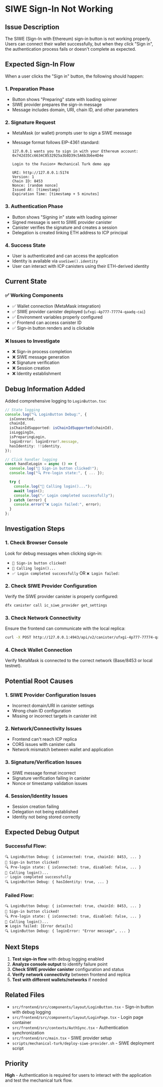 # SIWE Sign-In Not Working

## Issue Description

The SIWE (Sign-In with Ethereum) sign-in button is not working properly. Users can connect their wallet successfully, but when they click "Sign in", the authentication process fails or doesn't complete as expected.

## Expected Sign-In Flow

When a user clicks the "Sign in" button, the following should happen:

### 1. **Preparation Phase**

- Button shows "Preparing" state with loading spinner
- SIWE provider prepares the sign-in message
- Message includes domain, URI, chain ID, and other parameters

### 2. **Signature Request**

- MetaMask (or wallet) prompts user to sign a SIWE message
- Message format follows EIP-4361 standard:

  ```
  127.0.0.1 wants you to sign in with your Ethereum account:
  0x742d35Cc6634C0532925a3b8D39c5A6b3b6e4D4e

  Login to the Fusion+ Mechanical Turk demo app

  URI: http://127.0.0.1:5174
  Version: 1
  Chain ID: 8453
  Nonce: [random nonce]
  Issued At: [timestamp]
  Expiration Time: [timestamp + 5 minutes]
  ```

### 3. **Authentication Phase**

- Button shows "Signing in" state with loading spinner
- Signed message is sent to SIWE provider canister
- Canister verifies the signature and creates a session
- Delegation is created linking ETH address to ICP principal

### 4. **Success State**

- User is authenticated and can access the application
- Identity is available via `useSiwe().identity`
- User can interact with ICP canisters using their ETH-derived identity

## Current State

### ✅ Working Components

- ✅ Wallet connection (MetaMask integration)
- ✅ SIWE provider canister deployed (`ufxgi-4p777-77774-qaadq-cai`)
- ✅ Environment variables properly configured
- ✅ Frontend can access canister ID
- ✅ Sign-in button renders and is clickable

### ❌ Issues to Investigate

- ❌ Sign-in process completion
- ❌ SIWE message generation
- ❌ Signature verification
- ❌ Session creation
- ❌ Identity establishment

## Debug Information Added

Added comprehensive logging to `LoginButton.tsx`:

```typescript
// State logging
console.log("🔍 LoginButton Debug:", {
  isConnected,
  chainId,
  isChainIdSupported: isChainIdSupported(chainId),
  isLoggingIn,
  isPreparingLogin,
  loginError: loginError?.message,
  hasIdentity: !!identity,
});

// Click handler logging
const handleLogin = async () => {
  console.log("🚀 Sign-in button clicked!");
  console.log("🔍 Pre-login state:", { ... });

  try {
    console.log("🔄 Calling login()...");
    await login();
    console.log("✅ Login completed successfully");
  } catch (error) {
    console.error("❌ Login failed:", error);
  }
};
```

## Investigation Steps

### 1. Check Browser Console

Look for debug messages when clicking sign-in:

- `🚀 Sign-in button clicked!`
- `🔄 Calling login()...`
- `✅ Login completed successfully` OR `❌ Login failed:`

### 2. Check SIWE Provider Configuration

Verify the SIWE provider canister is properly configured:

```bash
dfx canister call ic_siwe_provider get_settings
```

### 3. Check Network Connectivity

Ensure the frontend can communicate with the local replica:

```bash
curl -X POST http://127.0.0.1:4943/api/v2/canister/ufxgi-4p777-77774-qaadq-cai/query
```

### 4. Check Wallet Connection

Verify MetaMask is connected to the correct network (Base/8453 or local testnet).

## Potential Root Causes

### 1. **SIWE Provider Configuration Issues**

- Incorrect domain/URI in canister settings
- Wrong chain ID configuration
- Missing or incorrect targets in canister init

### 2. **Network/Connectivity Issues**

- Frontend can't reach ICP replica
- CORS issues with canister calls
- Network mismatch between wallet and application

### 3. **Signature/Verification Issues**

- SIWE message format incorrect
- Signature verification failing in canister
- Nonce or timestamp validation issues

### 4. **Session/Identity Issues**

- Session creation failing
- Delegation not being established
- Identity not being stored correctly

## Expected Debug Output

### Successful Flow:

```
🔍 LoginButton Debug: { isConnected: true, chainId: 8453, ... }
🚀 Sign-in button clicked!
🔍 Pre-login state: { isConnected: true, disabled: false, ... }
🔄 Calling login()...
✅ Login completed successfully
🔍 LoginButton Debug: { hasIdentity: true, ... }
```

### Failed Flow:

```
🔍 LoginButton Debug: { isConnected: true, chainId: 8453, ... }
🚀 Sign-in button clicked!
🔍 Pre-login state: { isConnected: true, disabled: false, ... }
🔄 Calling login()...
❌ Login failed: [Error details]
🔍 LoginButton Debug: { loginError: "Error message", ... }
```

## Next Steps

1. **Test sign-in flow** with debug logging enabled
2. **Analyze console output** to identify failure point
3. **Check SIWE provider canister** configuration and status
4. **Verify network connectivity** between frontend and replica
5. **Test with different wallets/networks** if needed

## Related Files

- `src/frontend/src/components/layout/LoginButton.tsx` - Sign-in button with debug logging
- `src/frontend/src/components/layout/LoginPage.tsx` - Login page container
- `src/frontend/src/contexts/AuthSync.tsx` - Authentication synchronization
- `src/frontend/src/main.tsx` - SIWE provider setup
- `scripts/mechanical-turk/deploy-siwe-provider.sh` - SIWE deployment script

## Priority

**High** - Authentication is required for users to interact with the application and test the mechanical turk flow.
